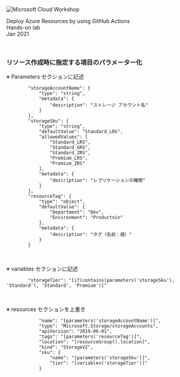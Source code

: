 ![Microsoft Cloud Workshop](images/ms-cloud-workshop.png)

Deploy Azure Resources by using GitHub Actions  
Hands-on lab  
Jan 2021

<br />

### リソース作成時に指定する項目のパラメーター化
※ Parameters セクションに記述
```
        "storageAccountName": {
            "type": "string",
            "metadata": {
                "description": "ストレージ アカウント名"
            }
        },
        "storageSku": {
            "type": "string",
            "defaultValue": "Standard_LRS",
            "allowedValues": [
                "Standard_LRS",
                "Standard_GRS",
                "Standard_ZRS",
                "Premium_LRS",
                "Premium_ZRS"
            ],
            "metadata": {
                "description": "レプリケーションの種類"
            }
        },
        "resourceTag": {
            "type": "object",
            "defaultValue": {
                "Department": "Dev",
                "Environment": "Productoin"
            },
            "metadata": {
                "description": "タグ（名前：値）"
            }
        }
```

<br />

※ variables セクションに記述
```
        "storageTier": "[if(contains(parameters('storageSku'), 'Standard'), 'Standard', 'Premium')]"
```

<br />

※ resources セクションを上書き
```
            "name": "[parameters('storageAccountName')]",
            "type": "Microsoft.Storage/storageAccounts",
            "apiVersion": "2019-06-01",
            "tags": "[parameters('resourceTag')]",
            "location": "[resourceGroup().location]",
            "kind": "StorageV2",
            "sku": {
                "name": "[parameters('storageSku')]",
                "tier": "[variables('storageTier')]"
            }
```